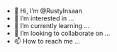 - 👋 Hi, I’m @RustyInsaan
- 👀 I’m interested in ...
- 🌱 I’m currently learning ...
- 💞️ I’m looking to collaborate on ...
- 📫 How to reach me ...

<!---
RustyInsaan is a ✨ special ✨ repository because its `README.md` (this file) appears on your GitHub profile.
You can click the Preview link to take a look at your changes.
--->
